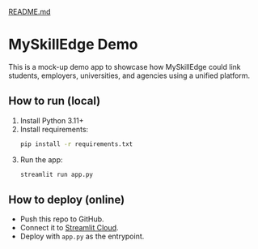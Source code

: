 [README.md](https://github.com/user-attachments/files/22088863/README.md)
# MySkillEdge Demo

This is a mock-up demo app to showcase how MySkillEdge could link students, employers, universities, and agencies using a unified platform.

## How to run (local)
1. Install Python 3.11+
2. Install requirements:
   ```bash
   pip install -r requirements.txt
   ```
3. Run the app:
   ```bash
   streamlit run app.py
   ```

## How to deploy (online)
- Push this repo to GitHub.
- Connect it to [Streamlit Cloud](https://share.streamlit.io/).
- Deploy with `app.py` as the entrypoint.
